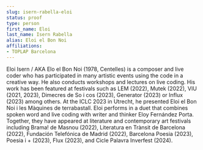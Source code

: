 ```yaml
---
slug: isern-rabella-eloi
status: proof
type: person
first_name: Eloi
last_name: Isern Rabella
alias: Eloi el Bon Noi
affiliations:
- TOPLAP Barcelona
---
```


Eloi Isern / AKA Elo el Bon Noi (1978, Centelles) is a composer and
live coder who has participated in many artistic events using the code in a
creative way. He also conducts workshops and lectures on live coding. His
work has been featured at festivals such as LEM (2022), Mutek (2022), VIU
(2021, 2023), Dimecres de So i cos (2023), Generator (2023) or Influx (2023)
among others. At the ICLC 2023 in Utrecht, he presented Eloi el Bon Noi i les
Màquines de terrabastall. Eloi performs in a duet that combines spoken word
and live coding with writer and thinker Eloy Fernández Porta. Together, they
have appeared at literature and contemporary art festivals including Brama! de
Masnou (2022), Literatura en Trànsit de Barcelona (2022), Fundación Telefónica
de Madrid (2022), Barcelona Poesia (2023), Poesia i + (2023), Flux (2023), and
Cicle Palavra Inverfest (2024).


